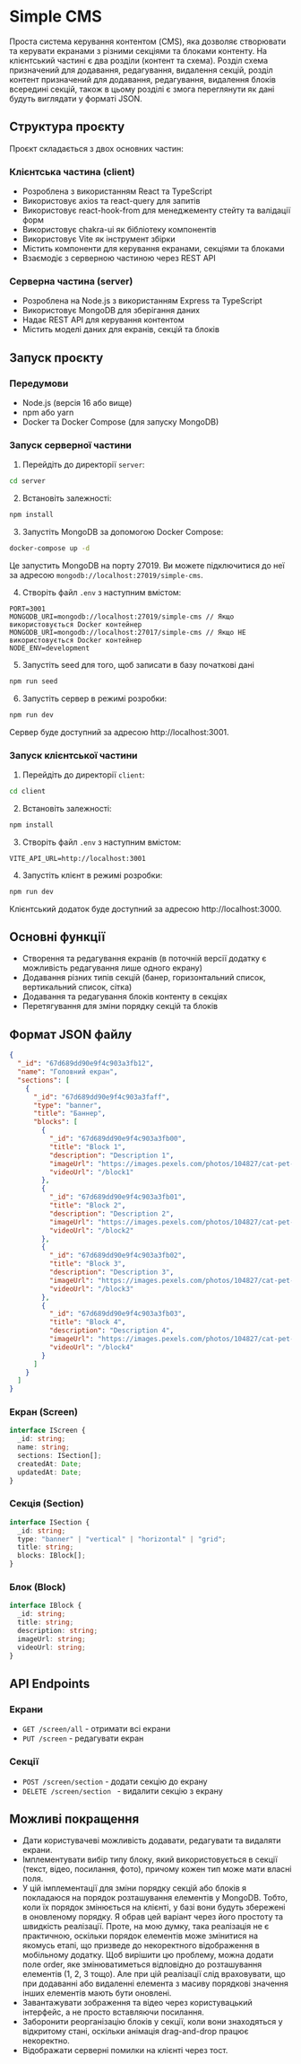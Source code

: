# Simple CMS

Проста система керування контентом (CMS), яка дозволяє створювати та керувати екранами з різними секціями та блоками контенту.
На клієнтський частині є два розділи (контент та схема). Розділ схема призначений для додавання, редагування, видалення секцій, розділ контент призначений для додавання, редагування, видалення блоків всередині секцій, також в цьому розділі є змога переглянути як дані будуть виглядати у форматі JSON.

## Структура проєкту

Проєкт складається з двох основних частин:

### Клієнтська частина (client)

- Розроблена з використанням React та TypeScript
- Використовує axios та react-query для запитів
- Використовує react-hook-from для менеджементу стейту та валідації форм
- Використовує chakra-ui як бібліотеку компонентів
- Використовує Vite як інструмент збірки
- Містить компоненти для керування екранами, секціями та блоками
- Взаємодіє з серверною частиною через REST API

### Серверна частина (server)

- Розроблена на Node.js з використанням Express та TypeScript
- Використовує MongoDB для зберігання даних
- Надає REST API для керування контентом
- Містить моделі даних для екранів, секцій та блоків

## Запуск проєкту

### Передумови

- Node.js (версія 16 або вище)
- npm або yarn
- Docker та Docker Compose (для запуску MongoDB)

### Запуск серверної частини

1. Перейдіть до директорії `server`:

```bash
cd server
```

2. Встановіть залежності:

```bash
npm install
```

3. Запустіть MongoDB за допомогою Docker Compose:

```bash
docker-compose up -d
```

Це запустить MongoDB на порту 27019. Ви можете підключитися до неї за адресою `mongodb://localhost:27019/simple-cms`.

4. Створіть файл `.env` з наступним вмістом:

```
PORT=3001
MONGODB_URI=mongodb://localhost:27019/simple-cms // Якщо використовується Docker контейнер
MONGODB_URI=mongodb://localhost:27017/simple-cms // Якщо НЕ використовується Docker контейнер
NODE_ENV=development
```

5. Запустіть seed для того, щоб записати в базу початкові дані

```bash
npm run seed
```

6. Запустіть сервер в режимі розробки:

```bash
npm run dev
```

Сервер буде доступний за адресою http://localhost:3001.

### Запуск клієнтської частини

1. Перейдіть до директорії `client`:

```bash
cd client
```

2. Встановіть залежності:

```bash
npm install
```

3. Створіть файл `.env` з наступним вмістом:

```
VITE_API_URL=http://localhost:3001
```

4. Запустіть клієнт в режимі розробки:

```bash
npm run dev
```

Клієнтський додаток буде доступний за адресою http://localhost:3000.

## Основні функції

- Створення та редагування екранів (в поточній версії додатку є можливість редагування лише одного екрану)
- Додавання різних типів секцій (банер, горизонтальний список, вертикальний список, сітка)
- Додавання та редагування блоків контенту в секціях
- Перетягування для зміни порядку секцій та блоків

## Формат JSON файлу

```json
{
  "_id": "67d689dd90e9f4c903a3fb12",
  "name": "Головний екран",
  "sections": [
    {
      "_id": "67d689dd90e9f4c903a3faff",
      "type": "banner",
      "title": "Баннер",
      "blocks": [
        {
          "_id": "67d689dd90e9f4c903a3fb00",
          "title": "Block 1",
          "description": "Description 1",
          "imageUrl": "https://images.pexels.com/photos/104827/cat-pet-animal-domestic-104827.jpeg",
          "videoUrl": "/block1"
        },
        {
          "_id": "67d689dd90e9f4c903a3fb01",
          "title": "Block 2",
          "description": "Description 2",
          "imageUrl": "https://images.pexels.com/photos/104827/cat-pet-animal-domestic-104827.jpeg",
          "videoUrl": "/block2"
        },
        {
          "_id": "67d689dd90e9f4c903a3fb02",
          "title": "Block 3",
          "description": "Description 3",
          "imageUrl": "https://images.pexels.com/photos/104827/cat-pet-animal-domestic-104827.jpeg",
          "videoUrl": "/block3"
        },
        {
          "_id": "67d689dd90e9f4c903a3fb03",
          "title": "Block 4",
          "description": "Description 4",
          "imageUrl": "https://images.pexels.com/photos/104827/cat-pet-animal-domestic-104827.jpeg",
          "videoUrl": "/block4"
        }
      ]
    }
  ]
}
```

### Екран (Screen)

```typescript
interface IScreen {
  _id: string;
  name: string;
  sections: ISection[];
  createdAt: Date;
  updatedAt: Date;
}
```

### Секція (Section)

```typescript
interface ISection {
  _id: string;
  type: "banner" | "vertical" | "horizontal" | "grid";
  title: string;
  blocks: IBlock[];
}
```

### Блок (Block)

```typescript
interface IBlock {
  _id: string;
  title: string;
  description: string;
  imageUrl: string;
  videoUrl: string;
}
```

## API Endpoints

### Екрани

- `GET /screen/all` - отримати всі екрани
- `PUT /screen` - редагувати екран

### Секції

- `POST /screen/section` - додати секцію до екрану
- `DELETE /screen/section ` - видалити секцію з екрану

## Можливі покращення

- Дати користувачеві можливість додавати, редагувати та видаляти екрани.
- Імплементувати вибір типу блоку, який використовується в секції (текст, відео, посилання, фото), причому кожен тип може мати власні поля.
- У цій імплементації для зміни порядку секцій або блоків я покладаюся на порядок розташування елементів у MongoDB. Тобто, коли їх порядок змінюється на клієнті, у базі вони будуть збережені в оновленому порядку. Я обрав цей варіант через його простоту та швидкість реалізації. Проте, на мою думку, така реалізація не є практичною, оскільки порядок елементів може змінитися на якомусь етапі, що призведе до некоректного відображення в мобільному додатку. Щоб вирішити цю проблему, можна додати поле order, яке змінюватиметься відповідно до розташування елементів (1, 2, 3 тощо). Але при цій реалізації слід враховувати, що при додаванні або видаленні елемента з масиву порядкові значення інших елементів мають бути оновлені.
- Завантажувати зображення та відео через користувацький інтерфейс, а не просто вставляючи посилання.
- Заборонити реорганізацію блоків у секції, коли вони знаходяться у відкритому стані, оскільки анімація drag-and-drop працює некоректно.
- Відображати серверні помилки на клієнті через тост.
